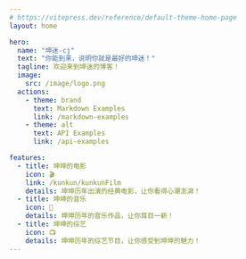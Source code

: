 ```yaml
---
# https://vitepress.dev/reference/default-theme-home-page
layout: home

hero:
  name: "坤迷-cj"
  text: "你能到来，说明你就是最好的坤迷！"
  tagline: 欢迎来到坤迷的博客！
  image: 
    src: /image/logo.png
  actions:
    - theme: brand
      text: Markdown Examples
      link: /markdown-examples
    - theme: alt
      text: API Examples
      link: /api-examples

features:
  - title: 坤坤的电影
    icon: 🎬
    link: /kunkun/kunkunFilm
    details: 坤坤历年出演的经典电影，让你看得心潮澎湃！
  - title: 坤坤的音乐
    icon: 🎻
    details: 坤坤历年的音乐作品，让你耳目一新！
  - title: 坤坤的综艺
    icon: 📺
    details: 坤坤历年的综艺节目，让你感受到坤坤的魅力！
---
```


<style>
  :root {
    --vp-home-hero-name-color: transparent;
    --vp-home-hero-name-background: -webkit-linear-gradient(120deg, #1e272e, #ffdd59);
  }
</style>

